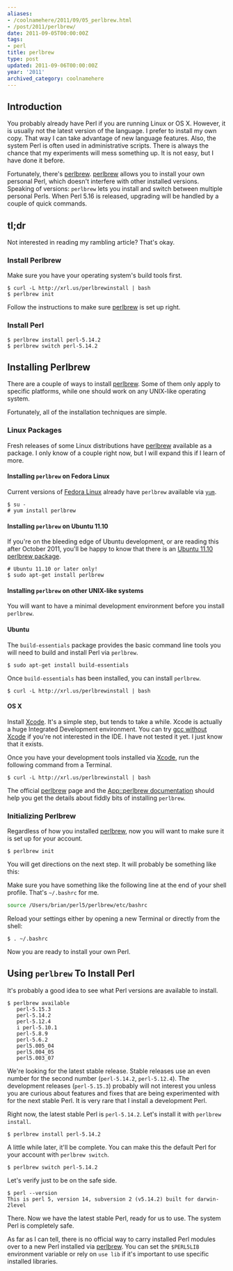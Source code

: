 ```yaml
---
aliases:
- /coolnamehere/2011/09/05_perlbrew.html
- /post/2011/perlbrew/
date: 2011-09-05T00:00:00Z
tags:
- perl
title: perlbrew
type: post
updated: 2011-09-06T00:00:00Z
year: '2011'
archived_category: coolnamehere
---
```

<!-- TEASER_END -->
## Introduction

You probably already have Perl if you are running Linux or OS X.
However, it is usually not the latest version of the language. I prefer
to install my own copy. That way I can take advantage of new language 
features. Also, the system Perl is often used in administrative
scripts. There is always the chance that my experiments will mess
something up. It is not easy, but I have done it before.

[perlbrew]: https://perlbrew.pl/
Fortunately, there's [perlbrew][]. [perlbrew][] allows you to install
your own personal Perl, which doesn't interfere with other installed
versions. Speaking of versions: `perlbrew` lets you install and switch
between multiple personal Perls. When Perl 5.16 is released, upgrading
will be handled by a couple of quick commands.

<aside>

<h2>tl;dr</h2>

<p>Not interested in reading my rambling article? That's okay.</p>

<h3>Install Perlbrew</h3>

<p>Make sure you have your operating system's build tools first.</p>

<pre><code>$ curl -L http://xrl.us/perlbrewinstall | bash
$ perlbrew init
</code></pre>

<p>Follow the instructions to make sure <a href="https://perlbrew.pl/">perlbrew</a> is set up right.</p>

<h3>Install Perl</h3>

<pre><code>$ perlbrew install perl-5.14.2
$ perlbrew switch perl-5.14.2
</code></pre>

</aside>

## Installing Perlbrew

There are a couple of ways to install [perlbrew][]. Some of them only
apply to specific platforms, while one should work on any UNIX-like
operating system.

Fortunately, all of the installation techniques are simple.

### Linux Packages

Fresh releases of some Linux distributions have [perlbrew][] available
as a package. I only know of a couple right now, but I will expand this
if I learn of more.

#### Installing `perlbrew` on Fedora Linux

[Fedora Linux]: http://fedoraproject.org
[`yum`]: http://fedoraproject.org/wiki/Yum

Current versions of [Fedora Linux][] already have `perlbrew` available
via [`yum`][].

    $ su -
    # yum install perlbrew

#### Installing `perlbrew` on Ubuntu 11.10

[Ubuntu 11.10 perlbrew package]: https://launchpad.net/ubuntu/oneiric/+package/perlbrew

If you're on the bleeding edge of Ubuntu development, or are reading 
this after October 2011, you'll be happy to know that there is an
[Ubuntu 11.10 perlbrew package][].

    # Ubuntu 11.10 or later only!
    $ sudo apt-get install perlbrew

#### Installing `perlbrew` on other UNIX-like systems

You will want to have a minimal development environment before
you install `perlbrew`.

#### Ubuntu 

The `build-essentials` package provides the basic command line tools you
will need to build and install Perl via `perlbrew`.

    $ sudo apt-get install build-essentials

Once `build-essentials` has been installed, you can install `perlbrew`.

    $ curl -L http://xrl.us/perlbrewinstall | bash

#### OS X

[Xcode]: https://developer.apple.com/xcode/
[gcc without Xcode]: https://github.com/sorin-ionescu/gcc-without-xcode

Install [Xcode][]. It's a simple step, but tends to take a while. Xcode is
actually a huge Integrated Development environment. You can try
[gcc without Xcode][] if you're not interested in the IDE. I have not
tested it yet. I just know that it exists.

Once you have your development tools installed via [Xcode][], run the
following command from a Terminal.

    $ curl -L http://xrl.us/perlbrewinstall | bash

[App::perlbrew documentation]: https://metacpan.org/module/App::perlbrew

The official [perlbrew][] page and the [App::perlbrew documentation][]
should help you get the details about fiddly bits of installing `perlbrew`.

### Initializing Perlbrew

Regardless of how you installed [perlbrew][], now you will want to make
sure it is set up for your account.

    $ perlbrew init

You will get directions on the next step. It will probably be something
like this:

Make sure you have something like the following line at the end of your 
shell profile. That's `~/.bashrc` for me.

``` bash
source /Users/brian/perl5/perlbrew/etc/bashrc
```

Reload your settings either by opening a new Terminal or directly from
the shell:

    $ . ~/.bashrc

Now you are ready to install your own Perl.

## Using `perlbrew` To Install Perl

It's probably a good idea to see what Perl versions are available to 
install.

    $ perlbrew available
       perl-5.15.3
       perl-5.14.2
       perl-5.12.4
       i perl-5.10.1
       perl-5.8.9
       perl-5.6.2
       perl5.005_04
       perl5.004_05
       perl5.003_07

We're looking for the latest stable release. Stable releases use an
even number for the second number (`perl-5.14.2`, `perl-5.12.4`).
The development releases (`perl-5.15.3`) probably will not interest you
unless you are curious about features and fixes that are being experimented
with for the next stable Perl. It is very rare that I install a
development Perl.

Right now, the latest stable Perl is `perl-5.14.2`. Let's install it with
`perlbrew install`.

    $ perlbrew install perl-5.14.2

A little while later, it'll be complete. You can make this the default
Perl for your account with `perlbrew switch`.

    $ perlbrew switch perl-5.14.2

Let's verify just to be on the safe side.

    $ perl --version
    This is perl 5, version 14, subversion 2 (v5.14.2) built for darwin-2level

There. Now we have the latest stable Perl, ready for us to use. The system
Perl is completely safe.

As far as I can tell, there is no official way to carry installed Perl
modules over to a new Perl installed via [perlbrew][]. You can set the
`$PERL5LIB` environment variable or rely on `use lib` if it's important
to use specific installed libraries.

